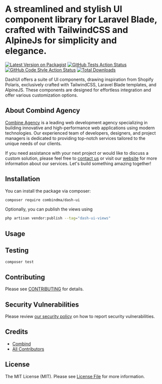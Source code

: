 # A streamlined and stylish UI component library for Laravel Blade, crafted with TailwindCSS and AlpineJs for simplicity and elegance.

[![Latest Version on Packagist](https://img.shields.io/packagist/v/combindma/dash-ui.svg?style=flat-square)](https://packagist.org/packages/combindma/dash-ui)
[![GitHub Tests Action Status](https://img.shields.io/github/actions/workflow/status/combindma/dash-ui/run-tests.yml?branch=main&label=tests&style=flat-square)](https://github.com/combindma/dash-ui/actions?query=workflow%3Arun-tests+branch%3Amain)
[![GitHub Code Style Action Status](https://img.shields.io/github/actions/workflow/status/combindma/dash-ui/fix-php-code-style-issues.yml?branch=main&label=code%20style&style=flat-square)](https://github.com/combindma/dash-ui/actions?query=workflow%3A"Fix+PHP+code+style+issues"+branch%3Amain)
[![Total Downloads](https://img.shields.io/packagist/dt/combindma/dash-ui.svg?style=flat-square)](https://packagist.org/packages/combindma/dash-ui)


DashUI offers a suite of UI components, drawing inspiration from Shopify Polaris, exclusively crafted with TailwindCSS, Laravel Blade templates, and AlpineJS. These components are designed for effortless integration and offer various customization options.

## About Combind Agency

[Combine Agency](https://combind.ma?utm_source=github&utm_medium=banner&utm_campaign=package_name) is a leading web development agency specializing in building innovative and high-performance web applications using modern technologies. Our experienced team of developers, designers, and project managers is dedicated to providing top-notch services tailored to the unique needs of our clients.

If you need assistance with your next project or would like to discuss a custom solution, please feel free to [contact us](mailto:hello@combind.ma) or visit our [website](https://combind.ma?utm_source=github&utm_medium=banner&utm_campaign=package_name) for more information about our services. Let's build something amazing together!


## Installation

You can install the package via composer:

```bash
composer require combindma/dash-ui
```

Optionally, you can publish the views using

```bash
php artisan vendor:publish --tag="dash-ui-views"
```

## Usage


## Testing

```bash
composer test
```

## Contributing

Please see [CONTRIBUTING](CONTRIBUTING.md) for details.

## Security Vulnerabilities

Please review [our security policy](../../security/policy) on how to report security vulnerabilities.

## Credits

- [Combind](https://github.com/Combind)
- [All Contributors](../../contributors)

## License

The MIT License (MIT). Please see [License File](LICENSE.md) for more information.
